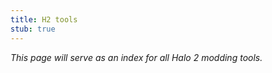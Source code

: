 ```yaml
---
title: H2 tools
stub: true
---
```

_This page will serve as an index for all Halo 2 modding tools._
